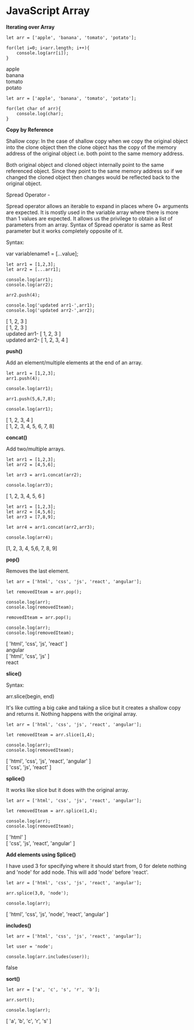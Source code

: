 # JavaScript Array

**Iterating over Array**

````
let arr = ['apple', 'banana', 'tomato', 'potato'];

for(let i=0; i<arr.length; i++){
    console.log(arr[i]);
}
````
apple <br/>
banana <br/>
tomato <br/>
potato <br/>

````
let arr = ['apple', 'banana', 'tomato', 'potato'];

for(let char of arr){
    console.log(char);
}
````

**Copy by Reference**

Shallow copy: In the case of shallow copy when we copy the original object into the clone object then the clone object has the copy of the memory address of the original object i.e. both point to the same memory address.

Both original object and cloned object internally point to the same referenced object. Since they point to the same memory address so if we changed the cloned object then changes would be reflected back to the original object.

Spread Operator -

Spread operator allows an iterable to expand in places where 0+ arguments are expected. It is mostly used in the variable array where there is more than 1 values are expected. It allows us the privilege to obtain a list of parameters from an array. Syntax of Spread operator is same as Rest parameter but it works completely opposite of it.

Syntax:

var variablename1 = [...value]; 

````
let arr1 = [1,2,3];
let arr2 = [...arr1];

console.log(arr1);
console.log(arr2);

arr2.push(4);

console.log('updated arr1-',arr1);
console.log('updated arr2-',arr2);

````

[ 1, 2, 3 ] <br/>
[ 1, 2, 3 ] <br/>
updated arr1- [ 1, 2, 3 ] <br/>
updated arr2- [ 1, 2, 3, 4 ] <br/>

**push()**

Add an element/multiple elements at the end of an array.

````
let arr1 = [1,2,3];
arr1.push(4);

console.log(arr1);

arr1.push(5,6,7,8);

console.log(arr1);

````

[ 1, 2, 3, 4 ] <br/>
[ 1, 2, 3, 4, 5, 6, 7, 8] <br/>

**concat()**

Add two/multiple arrays.

````
let arr1 = [1,2,3];
let arr2 = [4,5,6];

let arr3 = arr1.concat(arr2);

console.log(arr3);
````
[ 1, 2, 3, 4, 5, 6 ]

````
let arr1 = [1,2,3];
let arr2 = [4,5,6];
let arr3 = [7,8,9];

let arr4 = arr1.concat(arr2,arr3);

console.log(arr4);
````
[1, 2, 3, 4, 5,6, 7, 8, 9]


**pop()**

Removes the last element.

````
let arr = ['html', 'css', 'js', 'react', 'angular'];

let removedIteam = arr.pop();

console.log(arr);
console.log(removedIteam);

removedIteam = arr.pop();

console.log(arr);
console.log(removedIteam);
````

[ 'html', 'css', 'js', 'react' ] <br/>
angular <br/>
[ 'html', 'css', 'js' ] <br/>
react <br/>

**slice()**

Syntax:

arr.slice(begin, end)

It's like cutting a big cake and taking a slice but it creates a shallow copy and returns it. Nothing happens with the original array.

````
let arr = ['html', 'css', 'js', 'react', 'angular'];

let removedIteam = arr.slice(1,4);

console.log(arr);
console.log(removedIteam);
````

[ 'html', 'css', 'js', 'react', 'angular' ] <br/>
[ 'css', 'js', 'react' ] <br/>


**splice()**

It works like slice but it does with the original array.

````
let arr = ['html', 'css', 'js', 'react', 'angular'];

let removedIteam = arr.splice(1,4);

console.log(arr);
console.log(removedIteam);
````

[ 'html' ] <br/>
[ 'css', 'js', 'react', 'angular' ] <br/>


**Add elements using Splice()**

I have used 3 for specifying where it should start from, 0 for delete nothing and 'node' for add node. This will add 'node' before 'react'.

````
let arr = ['html', 'css', 'js', 'react', 'angular'];

arr.splice(3,0, 'node');

console.log(arr);
````

[ 'html', 'css', 'js', 'node', 'react', 'angular' ]

**includes()**

````
let arr = ['html', 'css', 'js', 'react', 'angular'];

let user = 'node';

console.log(arr.includes(user));
````

false


**sort()**

````
let arr = ['a', 'c', 's', 'r', 'b'];

arr.sort();

console.log(arr);
````
[ 'a', 'b', 'c', 'r', 's' ]



